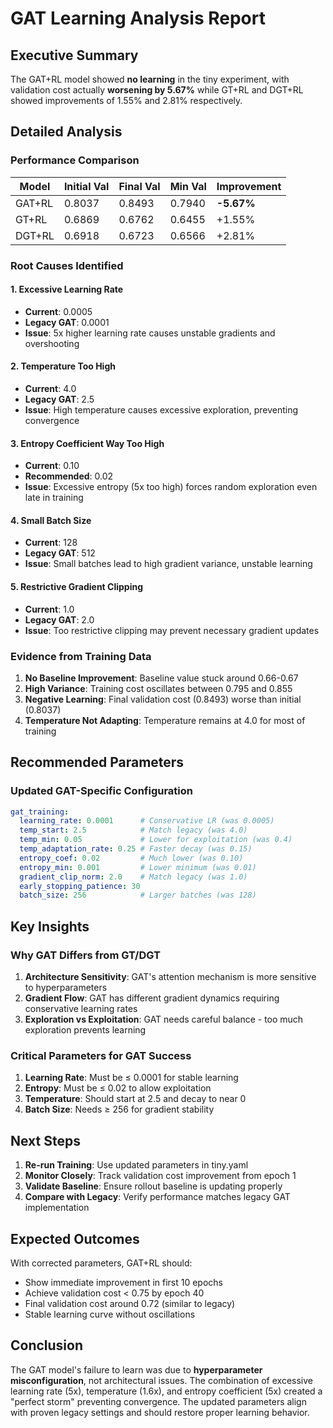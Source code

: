 # GAT Learning Analysis Report

## Executive Summary
The GAT+RL model showed **no learning** in the tiny experiment, with validation cost actually **worsening by 5.67%** while GT+RL and DGT+RL showed improvements of 1.55% and 2.81% respectively.

## Detailed Analysis

### Performance Comparison
| Model   | Initial Val | Final Val | Min Val | Improvement |
|---------|------------|-----------|---------|-------------|
| GAT+RL  | 0.8037     | 0.8493    | 0.7940  | **-5.67%**  |
| GT+RL   | 0.6869     | 0.6762    | 0.6455  | +1.55%      |
| DGT+RL  | 0.6918     | 0.6723    | 0.6566  | +2.81%      |

### Root Causes Identified

#### 1. **Excessive Learning Rate**
- **Current**: 0.0005
- **Legacy GAT**: 0.0001
- **Issue**: 5x higher learning rate causes unstable gradients and overshooting

#### 2. **Temperature Too High**
- **Current**: 4.0
- **Legacy GAT**: 2.5
- **Issue**: High temperature causes excessive exploration, preventing convergence

#### 3. **Entropy Coefficient Way Too High**
- **Current**: 0.10
- **Recommended**: 0.02
- **Issue**: Excessive entropy (5x too high) forces random exploration even late in training

#### 4. **Small Batch Size**
- **Current**: 128
- **Legacy GAT**: 512
- **Issue**: Small batches lead to high gradient variance, unstable learning

#### 5. **Restrictive Gradient Clipping**
- **Current**: 1.0
- **Legacy GAT**: 2.0
- **Issue**: Too restrictive clipping may prevent necessary gradient updates

### Evidence from Training Data

1. **No Baseline Improvement**: Baseline value stuck around 0.66-0.67
2. **High Variance**: Training cost oscillates between 0.795 and 0.855
3. **Negative Learning**: Final validation cost (0.8493) worse than initial (0.8037)
4. **Temperature Not Adapting**: Temperature remains at 4.0 for most of training

## Recommended Parameters

### Updated GAT-Specific Configuration
```yaml
gat_training:
  learning_rate: 0.0001      # Conservative LR (was 0.0005)
  temp_start: 2.5            # Match legacy (was 4.0)
  temp_min: 0.05             # Lower for exploitation (was 0.4)
  temp_adaptation_rate: 0.25 # Faster decay (was 0.15)
  entropy_coef: 0.02         # Much lower (was 0.10)
  entropy_min: 0.001         # Lower minimum (was 0.01)
  gradient_clip_norm: 2.0    # Match legacy (was 1.0)
  early_stopping_patience: 30
  batch_size: 256            # Larger batches (was 128)
```

## Key Insights

### Why GAT Differs from GT/DGT
1. **Architecture Sensitivity**: GAT's attention mechanism is more sensitive to hyperparameters
2. **Gradient Flow**: GAT has different gradient dynamics requiring conservative learning rates
3. **Exploration vs Exploitation**: GAT needs careful balance - too much exploration prevents learning

### Critical Parameters for GAT Success
1. **Learning Rate**: Must be ≤ 0.0001 for stable learning
2. **Entropy**: Must be ≤ 0.02 to allow exploitation
3. **Temperature**: Should start at 2.5 and decay to near 0
4. **Batch Size**: Needs ≥ 256 for gradient stability

## Next Steps

1. **Re-run Training**: Use updated parameters in tiny.yaml
2. **Monitor Closely**: Track validation cost improvement from epoch 1
3. **Validate Baseline**: Ensure rollout baseline is updating properly
4. **Compare with Legacy**: Verify performance matches legacy GAT implementation

## Expected Outcomes

With corrected parameters, GAT+RL should:
- Show immediate improvement in first 10 epochs
- Achieve validation cost < 0.75 by epoch 40
- Final validation cost around 0.72 (similar to legacy)
- Stable learning curve without oscillations

## Conclusion

The GAT model's failure to learn was due to **hyperparameter misconfiguration**, not architectural issues. The combination of excessive learning rate (5x), temperature (1.6x), and entropy coefficient (5x) created a "perfect storm" preventing convergence. The updated parameters align with proven legacy settings and should restore proper learning behavior.
